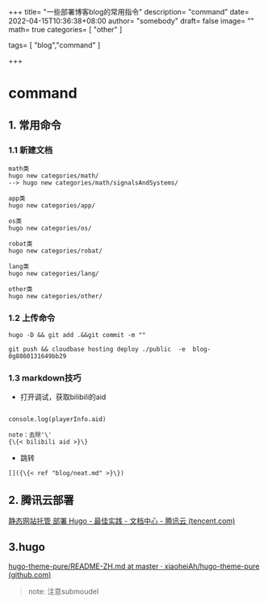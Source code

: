 +++
title= "一些部署博客blog的常用指令"
description= "command"
date= 2022-04-15T10:36:38+08:00
author= "somebody"
draft= false
image= "" 
math= true
categories= [
    "other"
]

tags=  [
    "blog","command"
]

+++



# command

## 1. 常用命令

### 1.1 新建文档

~~~shell
math类
hugo new categories/math/
--> hugo new categories/math/signalsAndSystems/

app类
hugo new categories/app/

os类
hugo new categories/os/

robat类
hugo new categories/robat/

lang类
hugo new categories/lang/

other类
hugo new categories/other/
~~~



### 1.2 上传命令

~~~
hugo -D && git add .&&git commit -m ""

git push && cloudbase hosting deploy ./public  -e  blog-0g8860131649bb29
~~~

### 1.3 markdown技巧

- 打开调试，获取bilibili的aid

~~~shell

console.log(playerInfo.aid)

note：去除'\'
{\{< bilibili aid >}\}
~~~

- 跳转
~~~shell
[]({\{< ref "blog/neat.md" >}\})
~~~



## 2. 腾讯云部署

[静态网站托管 部署 Hugo - 最佳实践 - 文档中心 - 腾讯云 (tencent.com)](https://cloud.tencent.com/document/product/1210/43389)

## 3.hugo



[hugo-theme-pure/README-ZH.md at master · xiaoheiAh/hugo-theme-pure (github.com)](https://github.com/xiaoheiAh/hugo-theme-pure/blob/master/README-ZH.md)

> note: 注意submoudel